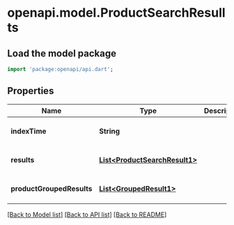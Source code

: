 # openapi.model.ProductSearchResullts

## Load the model package
```dart
import 'package:openapi/api.dart';
```

## Properties
Name | Type | Description | Notes
------------ | ------------- | ------------- | -------------
**indexTime** | **String** |  | [optional] [default to null]
**results** | [**List&lt;ProductSearchResult1&gt;**](ProductSearchResult1.md) |  | [optional] [default to []]
**productGroupedResults** | [**List&lt;GroupedResult1&gt;**](GroupedResult1.md) |  | [optional] [default to []]

[[Back to Model list]](../README.md#documentation-for-models) [[Back to API list]](../README.md#documentation-for-api-endpoints) [[Back to README]](../README.md)


